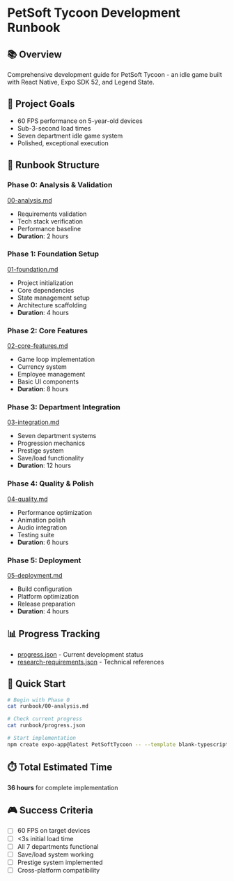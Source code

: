 # PetSoft Tycoon Development Runbook

## 📚 Overview
Comprehensive development guide for PetSoft Tycoon - an idle game built with React Native, Expo SDK 52, and Legend State.

## 🎯 Project Goals
- 60 FPS performance on 5-year-old devices
- Sub-3-second load times
- Seven department idle game system
- Polished, exceptional execution

## 📖 Runbook Structure

### Phase 0: Analysis & Validation
[00-analysis.md](./00-analysis.md)
- Requirements validation
- Tech stack verification
- Performance baseline
- **Duration**: 2 hours

### Phase 1: Foundation Setup
[01-foundation.md](./01-foundation.md)
- Project initialization
- Core dependencies
- State management setup
- Architecture scaffolding
- **Duration**: 4 hours

### Phase 2: Core Features
[02-core-features.md](./02-core-features.md)
- Game loop implementation
- Currency system
- Employee management
- Basic UI components
- **Duration**: 8 hours

### Phase 3: Department Integration
[03-integration.md](./03-integration.md)
- Seven department systems
- Progression mechanics
- Prestige system
- Save/load functionality
- **Duration**: 12 hours

### Phase 4: Quality & Polish
[04-quality.md](./04-quality.md)
- Performance optimization
- Animation polish
- Audio integration
- Testing suite
- **Duration**: 6 hours

### Phase 5: Deployment
[05-deployment.md](./05-deployment.md)
- Build configuration
- Platform optimization
- Release preparation
- **Duration**: 4 hours

## 📊 Progress Tracking
- [progress.json](./progress.json) - Current development status
- [research-requirements.json](./research-requirements.json) - Technical references

## 🚀 Quick Start
```bash
# Begin with Phase 0
cat runbook/00-analysis.md

# Check current progress
cat runbook/progress.json

# Start implementation
npm create expo-app@latest PetSoftTycoon -- --template blank-typescript
```

## ⏱️ Total Estimated Time
**36 hours** for complete implementation

## 🎮 Success Criteria
- [ ] 60 FPS on target devices
- [ ] <3s initial load time
- [ ] All 7 departments functional
- [ ] Save/load system working
- [ ] Prestige system implemented
- [ ] Cross-platform compatibility
